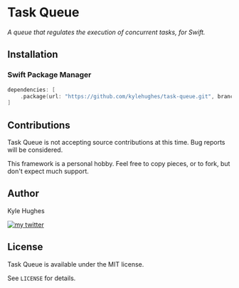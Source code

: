 # Task Queue

*A queue that regulates the execution of concurrent tasks, for Swift.*

## Installation

### Swift Package Manager

```swift
dependencies: [
    .package(url: "https://github.com/kylehughes/task-queue.git", branch: "main"),
]
```

## Contributions

Task Queue is not accepting source contributions at this time. Bug reports will be considered.

This framework is a personal hobby. Feel free to copy pieces, or to fork, but don't expect much support.

## Author

Kyle Hughes

[![my twitter][social_twitter_image]][social_twitter_url]

[social_twitter_image]: https://img.shields.io/badge/Twitter-@KyleHughes-blue.svg
[social_twitter_url]: https://www.twitter.com/KyleHughes

## License

Task Queue is available under the MIT license. 

See `LICENSE` for details.
